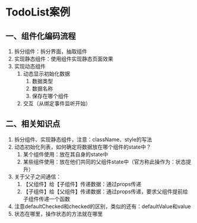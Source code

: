 # TodoList案例

## 一、组件化编码流程

1. 拆分组件：拆分界面，抽取组件
1. 实现静态组件：使用组件实现静态页面效果
1. 实现动态组件
    1. 动态显示初始化数据
        1. 数据类型
        1. 数据名称
        1. 保存在哪个组件
    1. 交互（从绑定事件监听开始）

## 二、相关知识点

1. 拆分组件、实现静态组件，注意：className、style的写法
1. 动态初始化列表，如何确定将数据放在哪个组件的state中？
    1. 某个组件使用：放在其自身的state中
    1. 某些组件使用：放在他们共同的父组件state中（官方称此操作为：状态提升）
1. 关于父子之间通信：
    1. 【父组件】给【子组件】传递数据：通过props传递
    1. 【子组件】给【父组件】传递数据：通过props传递，要求父组件提前给子组件传递一个函数
1. 注意defaultChecked和checked的区别，类似的还有：defaultValue和value
1. 状态在哪里，操作状态的方法就在哪里
